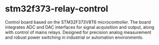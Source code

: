 # stm32f373-relay-control
Control board based on the STM32F373V8T6 microcontroller. The board integrates ADC and DAC interfaces for signal acquisition and output, along with control of mains relays. Designed for precision analog measurement and robust power switching in industrial or automation environments.
